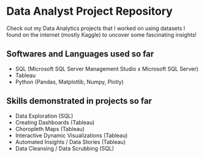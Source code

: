 # Data Analyst Project Repository

Check out my Data Analytics projects that I worked on using datasets I found on the internet (mostly Kaggle) to uncover some fascinating insights!

## Softwares and Languages used so far

- SQL (Microsoft SQL Server Management Studio x Microsoft SQL Server)
- Tableau
- Python (Pandas, Matplotlib, Numpy, Plotly)

## Skills demonstrated in projects so far

- Data Exploration (SQL)
- Creating Dashboards (Tableau)
- Choropleth Maps (Tableau)
- Interactive Dynamic Visualizations (Tableau)
- Automated Insights / Data Stories (Tableau)
- Data Cleansing / Data Scrubbing (SQL)

